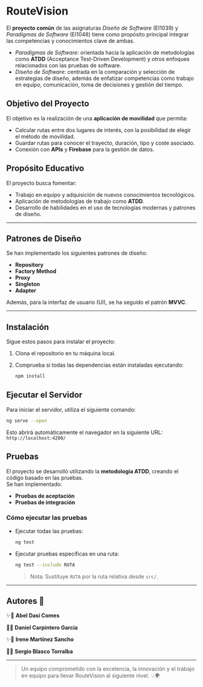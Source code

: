 # **RouteVision**

El **proyecto común** de las asignaturas *Diseño de Software* (EI1039) y *Paradigmas de Software* (EI1048) tiene como propósito principal integrar las competencias y conocimientos clave de ambas.  
- *Paradigmas de Software*: orientada hacia la aplicación de metodologías como **ATDD** (Acceptance Test-Driven Development) y otros enfoques relacionados con las pruebas de software.  
- *Diseño de Software*: centrada en la comparación y selección de estrategias de diseño, además de enfatizar competencias como trabajo en equipo, comunicación, toma de decisiones y gestión del tiempo.

## **Objetivo del Proyecto**
El objetivo es la realización de una **aplicación de movilidad** que permita:  
- Calcular rutas entre dos lugares de interés, con la posibilidad de elegir el método de movilidad.  
- Guardar rutas para conocer el trayecto, duración, tipo y coste asociado.  
- Conexión con **APIs** y **Firebase** para la gestión de datos.


## **Propósito Educativo**
El proyecto busca fomentar:  
- Trabajo en equipo y adquisición de nuevos conocimientos tecnológicos.  
- Aplicación de metodologías de trabajo como **ATDD**.  
- Desarrollo de habilidades en el uso de tecnologías modernas y patrones de diseño.

---

## **Patrones de Diseño**
Se han implementado los siguientes patrones de diseño:  
- **Repository**  
- **Factory Method**  
- **Proxy**  
- **Singleton**  
- **Adapter**  

Además, para la interfaz de usuario (UI), se ha seguido el patrón **MVVC**.

---

## **Instalación**
Sigue estos pasos para instalar el proyecto:  

1. Clona el repositorio en tu máquina local.  
2. Comprueba si todas las dependencias están instaladas ejecutando:  

   ```bash
   npm install
   ```

## **Ejecutar el Servidor**
Para iniciar el servidor, utiliza el siguiente comando:  
```bash
ng serve --open
```
Esto abrirá automáticamente el navegador en la siguiente URL:  
`http://localhost:4200/`

## **Pruebas**
El proyecto se desarrolló utilizando la **metodología ATDD**, creando el código basado en las pruebas.  
Se han implementado:  
- **Pruebas de aceptación**  
- **Pruebas de integración**

### **Cómo ejecutar las pruebas**
- Ejecutar todas las pruebas:  
  ```bash
  ng test
  ```
- Ejecutar pruebas específicas en una ruta:  
  ```bash
  ng test --include RUTA
  ```
  > Nota: Sustituye `RUTA` por la ruta relativa desde `src/`.

---

## Autores 👥

✨🚀 **Abel Dasí Comes**    

🚀✨ **Daniel Carpintero García**  

✨🚀 **Irene Martínez Sancho**    

🚀✨ **Sergio Blasco Torralba**  

---

> Un equipo comprometido con la excelencia, la innovación y el trabajo en equipo para llevar RouteVision al siguiente nivel. 💡🌍
